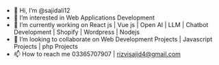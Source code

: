 - 👋 Hi, I’m @sajidali12
- 👀 I’m interested in Web Applications Development
- 🌱 I’m currently working on React js | Vue js | Open AI | LLM | Chatbot Development | Shopify | Wordpress | Nodejs 
- 💞️ I’m looking to collaborate on Web Development Projects | Javascript Projects | php Projects
- 📫 How to reach me 03365707907 | rizvisajid4@gmail.com

<!---
sajidali12/sajidali12 is a ✨ special ✨ repository because its `README.md` (this file) appears on your GitHub profile.
You can click the Preview link to take a look at your changes.
--->
